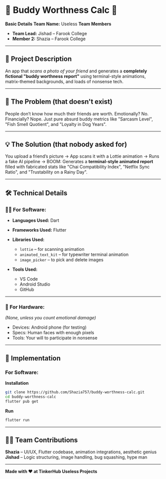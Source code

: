 # 🤖 **Buddy Worthness Calc** 🎯

**Basic Details**
**Team Name:** Useless
**Team Members**

* **Team Lead:** Jishad – Farook College
* **Member 2:** Shazia – Farook College

---

## 📌 Project Description

An app that *scans a photo of your friend* and generates a **completely fictional "buddy worthness report"** using terminal-style animations, matrix-themed backgrounds, and loads of nonsense tech.

---

## 🧠 The Problem (that doesn't exist)

People don’t know how much their friends are worth. Emotionally? No. Financially? Nope. Just pure absurd buddy metrics like "Sarcasm Level", "Fish Smell Quotient", and "Loyalty in Dog Years".

---

## 💡 The Solution (that nobody asked for)

You upload a friend’s picture → App scans it with a Lottie animation → Runs a fake AI pipeline → BOOM: Generates a **terminal-style animated report** filled with fabricated stats like "Chai Compatibility Index", "Netflix Sync Ratio", and "Trustability on a Rainy Day".

---

## 🛠 Technical Details

### 🧑‍💻 For Software:

* **Languages Used:** Dart
* **Frameworks Used:** Flutter
* **Libraries Used:**

  * `lottie` – for scanning animation
  * `animated_text_kit` – for typewriter terminal animation
  * `image_picker` – to pick and delete images
* **Tools Used:**

  * VS Code
  * Android Studio
  * GitHub

---

### 🔌 For Hardware:

*(None, unless you count emotional damage)*

* Devices: Android phone (for testing)
* Specs: Human faces with enough pixels
* Tools: Your will to participate in nonsense

---

## 🚀 Implementation

### For Software:

**Installation**

```bash
git clone https://github.com/Shazia757/buddy-worthness-calc.git  
cd buddy-worthness-calc  
flutter pub get  
```

**Run**

```bash
flutter run  
```

---

## 👩‍💻 Team Contributions

**Shazia** – UI/UX, Flutter codebase, animation integrations, aesthetic genius
**Jishad** – Logic structuring, image handling, bug squashing, hype man

---

**Made with ❤️ at TinkerHub Useless Projects**


